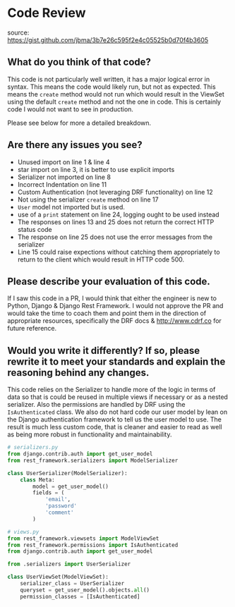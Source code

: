 # Code Review

source: https://gist.github.com/jbma/3b7e26c595f2e4c05525b0d70f4b3605

## What do you think of that code?

This code is not particularly well written, it has a major logical error in syntax. This means the code would likely run, but not as expected. This means the `create` method would not run which would result in the ViewSet using the default `create` method and not the one in code. This is certainly code I would not want to see in production.

Please see below for more a detailed breakdown.

## Are there any issues you see?
* Unused import on line 1 & line 4
* star import on line 3, it is better to use explicit imports
* Serializer not imported on line 8
* Incorrect Indentation on line 11
* Custom Authentication (not leveraging DRF functionality) on line 12
* Not using the serializer `create` method on line 17
* `User` model not imported but is used.
* use of a `print` statement on line 24, logging ought to be used instead
* The responses on lines 13 and 25 does not return the correct HTTP status code
* The response on line 25 does not use the error messages from the serializer
* Line 15 could raise expections without catching them appropriately to return to the client which would result in HTTP code 500.

## Please describe your evaluation of this code.

If I saw this code in a PR, I would think that either the engineer is new to Python, Django & Django Rest Framework. I would not approve the PR and would take the time to coach them and point them in the direction of appropriate resources, specifically the DRF docs & http://www.cdrf.co for future reference.


## Would you write it differently? If so, please rewrite it to meet your standards and explain the reasoning behind any changes.

This code relies on the Serializer to handle more of the logic in terms of data so that is could be reused in multiple views if necessary or as a nested serializer. Also the permissions are handled by DRF using the `IsAuthenticated` class. We also do not hard code our user model by lean on the Django authentication framework to tell us the user model to use. The result is much less custom code, that is cleaner and easier to read as well as being more robust in functionality and maintainability.

```python
# serializers.py
from django.contrib.auth import get_user_model
from rest_framework.serializers import ModelSerializer

class UserSerializer(ModelSerializer):
    class Meta:
        model = get_user_model()
        fields = (
            'email',
            'password'
            'comment'
        )

# views.py
from rest_framework.viewsets import ModelViewSet
from rest_framework.permissions import IsAuthenticated
from django.contrib.auth import get_user_model

from .serializers import UserSerializer

class UserViewSet(ModelViewSet):
    serializer_class = UserSerializer
    queryset = get_user_model().objects.all()
    permission_classes = [IsAuthenticated]
```
